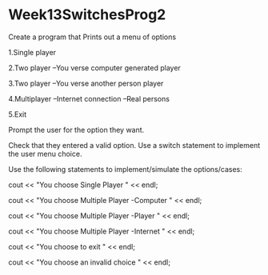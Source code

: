 # Week13SwitchesProg2
Create a program that Prints out a menu of options 

1.Single player 

2.Two player –You verse computer generated player 

3.Two player –You verse another person player 

4.Multiplayer –Internet connection –Real persons

5.Exit 

Prompt the user for the option they want. 



Check that they entered a valid option. 
Use a switch statement to implement the user menu choice. 

Use the following statements to implement/simulate the options/cases: 

cout &lt;&lt; "You choose Single Player " &lt;&lt; endl;

cout &lt;&lt; "You choose Multiple Player -Computer " &lt;&lt; endl; 

cout &lt;&lt; "You choose Multiple Player -Player " &lt;&lt; endl;

cout &lt;&lt; "You choose Multiple Player -Internet " &lt;&lt; endl;

cout &lt;&lt; "You choose to exit " &lt;&lt; endl;

cout &lt;&lt; "You choose an invalid choice " &lt;&lt; endl;

